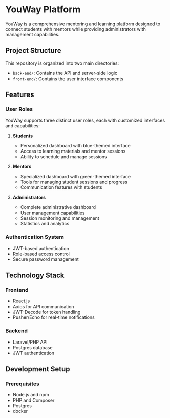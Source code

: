 # YouWay Platform

YouWay is a comprehensive mentoring and learning platform designed to connect students with mentors while providing administrators with management capabilities.

## Project Structure

This repository is organized into two main directories:

- `back-end/`: Contains the API and server-side logic
- `front-end/`: Contains the user interface components

## Features

### User Roles

YouWay supports three distinct user roles, each with customized interfaces and capabilities:

1. **Students**
   - Personalized dashboard with blue-themed interface
   - Access to learning materials and mentor sessions
   - Ability to schedule and manage sessions

2. **Mentors**
   - Specialized dashboard with green-themed interface
   - Tools for managing student sessions and progress
   - Communication features with students

3. **Administrators**
   - Complete administrative dashboard
   - User management capabilities
   - Session monitoring and management
   - Statistics and analytics

### Authentication System

- JWT-based authentication
- Role-based access control
- Secure password management

## Technology Stack

### Frontend
- React.js
- Axios for API communication
- JWT-Decode for token handling
- Pusher/Echo for real-time notifications

### Backend
- Laravel/PHP API
- Postgres database
- JWT authentication

## Development Setup

### Prerequisites
- Node.js and npm
- PHP and Composer
- Postgres
- docker